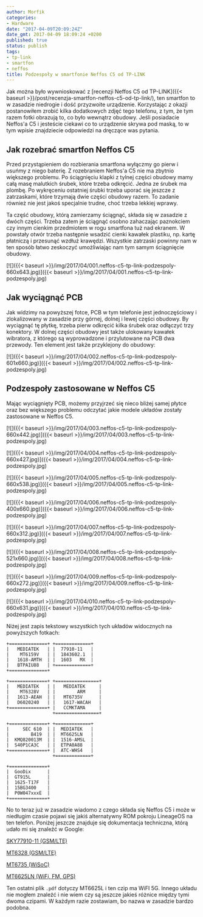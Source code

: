 ```yaml
---
author: Morfik
categories:
- Hardware
date: "2017-04-09T20:09:24Z"
date_gmt: 2017-04-09 18:09:24 +0200
published: true
status: publish
tags:
- tp-link
- smartfon
- neffos
title: Podzespoły w smartfonie Neffos C5 od TP-LINK
---
```


Jak można było wywnioskować z [recenzji Neffos C5 od
TP-LINK]({{< baseurl >}}/post/recenzja-smartfon-neffos-c5-od-tp-link/), ten smartfon to w zasadzie
niedrogie i dość przyzwoite urządzenie. Korzystając z okazji postanowiłem zrobić kilka dodatkowych
zdjęć tego telefonu, z tym, że tym razem fotki obrazują to, co było wewnątrz obudowy. Jeśli
posiadacie Neffos'a C5 i jesteście ciekawi co to urządzenie skrywa pod maską, to w tym wpisie
znajdziecie odpowiedzi na dręczące was pytania.

<!--more-->
## Jak rozebrać smartfon Neffos C5

Przed przystąpieniem do rozbierania smartfona wyłączmy go pierw i usuńmy z niego baterię. Z
rozebraniem Neffos'a C5 nie ma zbytnio większego problemu. Po ściągnięciu klapki z tylnej części
obudowy mamy całą masę malutkich śrubek, które trzeba odkręcić. Jedna ze śrubek ma plombę. Po
wykręceniu ostatniej śrubki trzeba uporać się jeszcze z zatrzaskami, które trzymają dwie części
obudowy razem. To zadanie również nie jest jakoś specjalnie trudne, choć trzeba lekkiej wprawy.

Ta część obudowy, którą zamierzamy ściągnąć, składa się w zasadzie z dwóch części. Trzeba zatem je
ściągnąć osobno zahaczając paznokciem czy innym cienkim przedmiotem w rogu smartfona tuż nad
ekranem. W powstały otwór trzeba następnie wsadzić cienki kawałek plastiku, np. kartę płatniczą i
przesunąć wzdłuż krawędzi. Wszystkie zatrzaski powinny nam w ten sposób łatwo zeskoczyć umożliwiając
nam tym samym ściągnięcie
obudowy.

[![]({{< baseurl >}}/img/2017/04/001.neffos-c5-tp-link-podzespoly-660x643.jpg)]({{< baseurl >}}/img/2017/04/001.neffos-c5-tp-link-podzespoly.jpg)

## Jak wyciągnąć PCB

Jak widzimy na powyższej fotce, PCB w tym telefonie jest jednoczęściowy i zlokalizowany w zasadzie
przy górnej, dolnej i lewej części obudowy. By wyciągnąć tę płytkę, trzeba pierw odkręcić kilka
śrubek oraz odłączyć trzy konektory. W dolnej części obudowy jest także ulokowany kawałek
wibratora, z którego są wyprowadzone i przylutowane na PCB dwa przewody. Ten element jest także
przyklejony do
obudowy:

[![]({{< baseurl >}}/img/2017/04/002.neffos-c5-tp-link-podzespoly-601x660.jpg)]({{< baseurl >}}/img/2017/04/002.neffos-c5-tp-link-podzespoly.jpg)

## Podzespoły zastosowane w Neffos C5

Mając wyciągnięty PCB, możemy przyjrzeć się nieco bliżej samej płytce oraz bez większego problemu
odczytać jakie modele układów zostały zastosowane w Neffos
C5.

[![]({{< baseurl >}}/img/2017/04/003.neffos-c5-tp-link-podzespoly-660x442.jpg)]({{< baseurl >}}/img/2017/04/003.neffos-c5-tp-link-podzespoly.jpg)

[![]({{< baseurl >}}/img/2017/04/004.neffos-c5-tp-link-podzespoly-660x427.jpg)]({{< baseurl >}}/img/2017/04/004.neffos-c5-tp-link-podzespoly.jpg)

[![]({{< baseurl >}}/img/2017/04/005.neffos-c5-tp-link-podzespoly-660x538.jpg)]({{< baseurl >}}/img/2017/04/005.neffos-c5-tp-link-podzespoly.jpg)

[![]({{< baseurl >}}/img/2017/04/006.neffos-c5-tp-link-podzespoly-400x660.jpg)]({{< baseurl >}}/img/2017/04/006.neffos-c5-tp-link-podzespoly.jpg)

[![]({{< baseurl >}}/img/2017/04/007.neffos-c5-tp-link-podzespoly-660x312.jpg)]({{< baseurl >}}/img/2017/04/007.neffos-c5-tp-link-podzespoly.jpg)

[![]({{< baseurl >}}/img/2017/04/008.neffos-c5-tp-link-podzespoly-521x660.jpg)]({{< baseurl >}}/img/2017/04/008.neffos-c5-tp-link-podzespoly.jpg)

[![]({{< baseurl >}}/img/2017/04/009.neffos-c5-tp-link-podzespoly-660x272.jpg)]({{< baseurl >}}/img/2017/04/009.neffos-c5-tp-link-podzespoly.jpg)

[![]({{< baseurl >}}/img/2017/04/010.neffos-c5-tp-link-podzespoly-660x631.jpg)]({{< baseurl >}}/img/2017/04/010.neffos-c5-tp-link-podzespoly.jpg)

Niżej jest zapis tekstowy wszystkich tych układów widocznych na powyższych fotkach:

    +==============+ +=============+
    |   MEDIATEK   | |  77910-11   |
    |    MT6159V   | |  1843602.1  |
    |   1618-AMTH  | |  1603   MX  |
    |   BTPAIU88   | +=============+
    +==============+

    +==============+ +================+
    |   MEDIATEK   | |   MEDIATEK     |
    |    MT6328V   | |        ARM     |
    |   1613-AEAH  | |   MT6735V      |
    |   D6020240   | |   1617-WACAH   |
    +==============+ |   CCMKTAMA     |
                     +================+

    +==============+ +=============+
    |     SEC 610  | |  MEDIATEK   |
    |        B419  | |  MT6625LN   |
    |  KMQ820013M  | |  1516-AMSL  |
    |  S40P1CA3C   | |  ETPA0A88   |
    +==============+ |  ATC-WHS4   |
                     +=============+

    +==============+
    |  GooDix      |
    |  GT915L      |
    |  1625-T17F   |
    |  15BG3400    |
    |  P0W047xxxE  |
    +==============+

No to teraz już w zasadzie wiadomo z czego składa się Neffos C5 i może w niedługim czasie pojawi się
jakiś alternatywny ROM pokroju LineageOS na ten telefon. Poniżej jeszcze znajduje się dokumentacja
techniczna, którą udało mi się znaleźć w Google:

[SKY77910-11 (GSM/LTE)](http://www.skyworksinc.com/Product/3063/SKY77910-11)

[MT6328 (GSM/LTE)](http://www.datasheetbay.com/PDF_/download.php?id=1067077)

[MT6735 (WiSoC)](http://www.datasheetbay.com/PDF_/download.php?id=925384)

[MT6625LN (WiFi, FM, GPS)](http://www.datasheet4u.com/download_new.php?id=960584)

Ten ostatni plik `.pdf` dotyczy MT6625L i ten czip ma WiFI 5G. Innego układu nie mogłem znaleźć i
nie wiem czy są jeszcze jakieś różnice między tymi dwoma czipami. W każdym razie zostawiam, bo nazwa
w zasadzie bardzo podobna.
